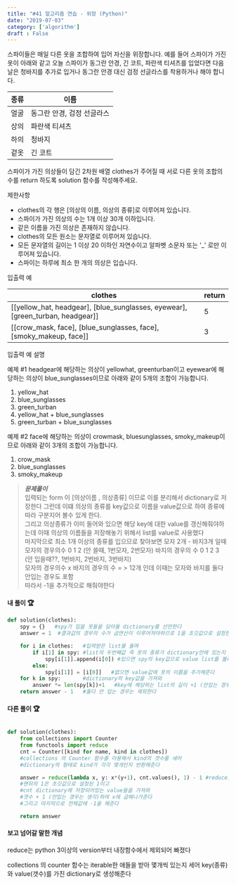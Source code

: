 ```yaml
---
title: "#41 알고리즘 연습 - 위장 (Python)"
date: "2019-07-03"
category: ['algorithm']
draft : False
---
```



스파이들은 매일 다른 옷을 조합하여 입어 자신을 위장합니다.
예를 들어 스파이가 가진 옷이 아래와 같고 
오늘 스파이가 동그란 안경, 긴 코트, 파란색 티셔츠를 입었다면 
다음날은 청바지를 추가로 입거나 동그란 안경 대신 검정 선글라스를 착용하거나 해야 합니다.

|종류|	이름|
|-|-|
|얼굴|	동그란 안경, 검정 선글라스|
|상의|	파란색 티셔츠|
|하의|	청바지|
|겉옷|	긴 코트|


스파이가 가진 의상들이 담긴 2차원 배열 clothes가 주어질 때 
서로 다른 옷의 조합의 수를 return 하도록 solution 함수를 작성해주세요.


제한사항

* clothes의 각 행은 [의상의 이름, 의상의 종류]로 이루어져 있습니다.
* 스파이가 가진 의상의 수는 1개 이상 30개 이하입니다.
* 같은 이름을 가진 의상은 존재하지 않습니다.
* clothes의 모든 원소는 문자열로 이루어져 있습니다.
* 모든 문자열의 길이는 1 이상 20 이하인 자연수이고 알파벳 소문자 또는 '_' 로만 이루어져 있습니다.
* 스파이는 하루에 최소 한 개의 의상은 입습니다.


입출력 예

|clothes	|return|
|-|-|
|[[yellow_hat, headgear], [blue_sunglasses, eyewear], [green_turban, headgear]]	|5|
|[[crow_mask, face], [blue_sunglasses, face], [smoky_makeup, face]]	|3|

입출력 예 설명

예제 #1
headgear에 해당하는 의상이 yellowhat, greenturban이고 
eyewear에 해당하는 의상이 blue_sunglasses이므로 아래와 같이 5개의 조합이 가능합니다.

1. yellow_hat
2. blue_sunglasses
3. green_turban
4. yellow_hat + blue_sunglasses
5. green_turban + blue_sunglasses

 
예제 #2
face에 해당하는 의상이 crowmask, bluesunglasses, smoky_makeup이므로 아래와 같이 3개의 조합이 가능합니다.

1. crow_mask
2. blue_sunglasses
3. smoky_makeup


>__*문제풀이*__   
입력되는 form 이 [의상이름 , 의상종류] 이므로 이를 분리해서 dictionary로 저장한다
그런데 이떄 의상의 종류를 key값으로 이름을 value값으로 하여 종류에 따라 구분지어 볼수 있게 한다.   
그리고 의상종류가 이미 들어와 있으면 해당 key에 대한 value를 갱신해줘야하는데 이때 의상의 이름들을 저장해놓기 위해서 list를 value로 사용했다   
마지막으로 최소 1개 이상의 종류를 입으므로 찾아보면
모자 2개 - 바지3개 일때   
모자의 경우의수 0 1 2 (안 쓸때, 1번모자, 2번모자)
바지의 경우의 수 0 1 2 3 (안 입을때??, 1번바지, 2번바지, 3번바지)   
모자의 경우의수 x 바지의 경우의 수 = > 12개 인데 이때는 모자와 바지를 둘다 안입는 경우도 포함   
따라서 -1을 추가적으로 해줘야한다


#### 내 풀이 🏆
```python
def solution(clothes):
    spy = {}   #spy가 입을 옷들을 담아둘 dictionary를 선언한다
    answer = 1  #결과값의 경우의 수가 곱연산이 이루어져야하므로 1을 초깃값으로 설정한다

    for i in clothes:   #입력받은 list를 돌며
        if i[1] in spy: #list의 두번째값 즉 옷의 종류가 dictionary안에 있는지 확인하여
            spy[i[1]].append(i[0]) #있으면 spy의 key값으로 value list를 불러와 append해주고
        else:
            spy[i[1]] = [i[0]]   #없으면 value값에 옷의 이름을 추가해준다
    for k in spy:       #dictionary의 key값을 가져와
        answer *= len(spy[k])+1   #key에 해당하는 list의 길이 +1 (안입는 경우도 존재하기때문)해서 곱연산해준다
    return answer - 1   #둘다 안 입는 경우는 제외한다
```


#### 다른 풀이 🏆

```python

def solution(clothes):
    from collections import Counter   
    from functools import reduce
    cnt = Counter([kind for name, kind in clothes]) 
    #collections 의 Counter 함수를 이용해서 kind의 갯수를 세어
    #dictionary의 형태로 kind가 각각 몇개인지 반환해준다

    answer = reduce(lambda x, y: x*(y+1), cnt.values(), 1) - 1 #reduce함수를 이용해서 연산을 해줄수 있는데
    #맨뒤의 1은 초깃값으로 설정된 1이고
    #cnt dictionary에 저장되어있는 value들을 가져와
    #갯수 + 1 (안입는 경우는 생각)하여 x에 곱해나가준다
    #그리고 마지막으로 전체값에 -1을 해준다

    return answer
```


#### 보고 넘어갈 말한 개념

reduce는 python 3이상의 version부터 내장함수에서 제외되어 빠졌다

collections 의 counter 함수는 iterable한 애들을 받아 몇개씩 있는지 세어
key(종류)와 value(갯수)를 가진 dictionary로 생성해준다
